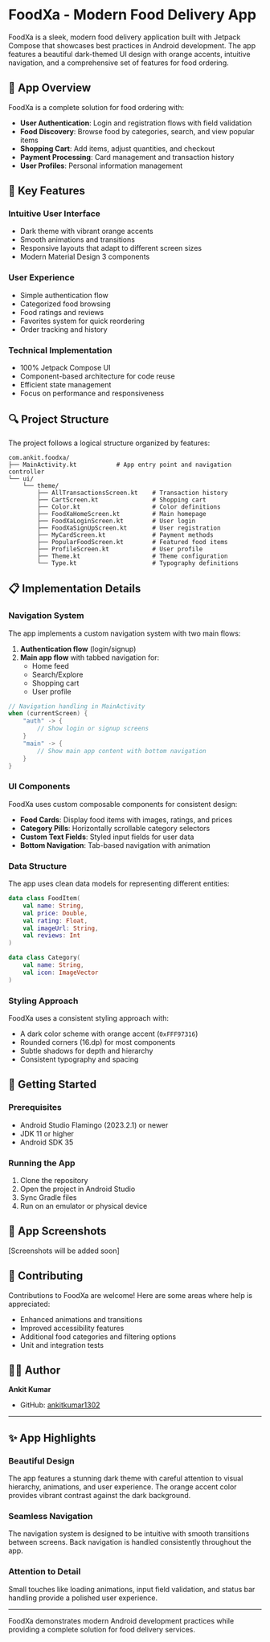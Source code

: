 # FoodXa - Modern Food Delivery App

FoodXa is a sleek, modern food delivery application built with Jetpack Compose that showcases best practices in Android development. The app features a beautiful dark-themed UI design with orange accents, intuitive navigation, and a comprehensive set of features for food ordering.

## 📱 App Overview

FoodXa is a complete solution for food ordering with:

- **User Authentication**: Login and registration flows with field validation
- **Food Discovery**: Browse food by categories, search, and view popular items
- **Shopping Cart**: Add items, adjust quantities, and checkout
- **Payment Processing**: Card management and transaction history
- **User Profiles**: Personal information management

## 🧩 Key Features

### Intuitive User Interface
- Dark theme with vibrant orange accents
- Smooth animations and transitions
- Responsive layouts that adapt to different screen sizes
- Modern Material Design 3 components

### User Experience
- Simple authentication flow
- Categorized food browsing
- Food ratings and reviews
- Favorites system for quick reordering
- Order tracking and history

### Technical Implementation
- 100% Jetpack Compose UI
- Component-based architecture for code reuse
- Efficient state management
- Focus on performance and responsiveness

## 🔍 Project Structure

The project follows a logical structure organized by features:

```
com.ankit.foodxa/
├── MainActivity.kt           # App entry point and navigation controller
└── ui/
    └── theme/
        ├── AllTransactionsScreen.kt    # Transaction history
        ├── CartScreen.kt               # Shopping cart
        ├── Color.kt                    # Color definitions
        ├── FoodXaHomeScreen.kt         # Main homepage
        ├── FoodXaLoginScreen.kt        # User login
        ├── FoodXaSignUpScreen.kt       # User registration
        ├── MyCardScreen.kt             # Payment methods
        ├── PopularFoodScreen.kt        # Featured food items
        ├── ProfileScreen.kt            # User profile
        ├── Theme.kt                    # Theme configuration
        └── Type.kt                     # Typography definitions
```

## 📋 Implementation Details

### Navigation System
The app implements a custom navigation system with two main flows:
1. **Authentication flow** (login/signup)
2. **Main app flow** with tabbed navigation for:
   - Home feed
   - Search/Explore
   - Shopping cart
   - User profile

```kotlin
// Navigation handling in MainActivity
when (currentScreen) {
    "auth" -> {
        // Show login or signup screens
    }
    "main" -> {
        // Show main app content with bottom navigation
    }
}
```

### UI Components
FoodXa uses custom composable components for consistent design:

- **Food Cards**: Display food items with images, ratings, and prices
- **Category Pills**: Horizontally scrollable category selectors
- **Custom Text Fields**: Styled input fields for user data
- **Bottom Navigation**: Tab-based navigation with animation

### Data Structure
The app uses clean data models for representing different entities:

```kotlin
data class FoodItem(
    val name: String,
    val price: Double,
    val rating: Float,
    val imageUrl: String,
    val reviews: Int
)

data class Category(
    val name: String,
    val icon: ImageVector
)
```

### Styling Approach
FoodXa uses a consistent styling approach with:

- A dark color scheme with orange accent (`0xFFF97316`)
- Rounded corners (16.dp) for most components
- Subtle shadows for depth and hierarchy
- Consistent typography and spacing

## 🚀 Getting Started

### Prerequisites
- Android Studio Flamingo (2023.2.1) or newer
- JDK 11 or higher
- Android SDK 35

### Running the App
1. Clone the repository
2. Open the project in Android Studio
3. Sync Gradle files
4. Run on an emulator or physical device

## 📸 App Screenshots

[Screenshots will be added soon]

## 👥 Contributing

Contributions to FoodXa are welcome! Here are some areas where help is appreciated:

- Enhanced animations and transitions
- Improved accessibility features
- Additional food categories and filtering options
- Unit and integration tests

## 👨‍💻 Author

**Ankit Kumar**
- GitHub: [ankitkumar1302](https://github.com/ankitkumar1302)

---

## ✨ App Highlights

### Beautiful Design
The app features a stunning dark theme with careful attention to visual hierarchy, animations, and user experience. The orange accent color provides vibrant contrast against the dark background.

### Seamless Navigation
The navigation system is designed to be intuitive with smooth transitions between screens. Back navigation is handled consistently throughout the app.

### Attention to Detail
Small touches like loading animations, input field validation, and status bar handling provide a polished user experience.

---

FoodXa demonstrates modern Android development practices while providing a complete solution for food delivery services.